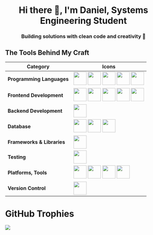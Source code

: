 <h1 align="center">Hi there 👋, I'm Daniel, Systems Engineering Student</h1>

<h3 align="center">Building solutions with clean code and creativity 🚀</h3>

## The Tools Behind My Craft

| **Category**               | **Icons**                                                                                                                                                                                                                                                                                                                                                                                               |
| -------------------------- | ------------------------------------------------------------------------------------------------------------------------------------------------------------------------------------------------------------------------------------------------------------------------------------------------------------------------------------------------------------------------------------------------------- |
| **Programming Languages**  | <img src="https://skillicons.dev/icons?i=py" width="42" height="42"/> <img src="https://skillicons.dev/icons?i=java" width="42" height="42"/> <img src="https://skillicons.dev/icons?i=c" width="42" height="42"/> <img src="https://skillicons.dev/icons?i=js" width="42" height="42"/> <img src="https://skillicons.dev/icons?i=ts" width="42" height="42"/>                                          |
| **Frontend Development**   | <img src="https://skillicons.dev/icons?i=html" width="42" height="42"/> <img src="https://skillicons.dev/icons?i=css" width="42" height="42"/> <img src="https://skillicons.dev/icons?i=react" width="42" height="42"/> <img src="https://skillicons.dev/icons?i=angular" width="42" height="42"/> <img src="https://logosandtypes.com/wp-content/uploads/2024/01/angular.svg" width="42" height="42"/> |
| **Backend Development**    | <img src="https://skillicons.dev/icons?i=nodejs" width="42" height="42"/>                                                                                                                                                                                                                                                                                                                               |
| **Database**               | <img src="https://skillicons.dev/icons?i=mongodb" width="42" height="42"/> <img src="https://skillicons.dev/icons?i=mysql" width="42" height="42"/> <img src="https://skillicons.dev/icons?i=postgres" width="42" height="42"/>                                                                                                                                                                         |
| **Frameworks & Libraries** | <img src="https://skillicons.dev/icons?i=flask" width="42" height="42"/>                                                                                                                                                                                                                                                                                                                                |
| **Testing**                | <img src="https://upload.wikimedia.org/wikipedia/commons/b/ba/Pytest_logo.svg" width="42" height="42"/>                                                                                                                                                                                                                                                                                                 |
| **Platforms, Tools**       | <img src="https://skillicons.dev/icons?i=figma" width="42" height="42"/> <img src="https://skillicons.dev/icons?i=pycharm" width="42" height="42"/> <img src="https://skillicons.dev/icons?i=vscode" width="42" height="42"/> <img src="https://skillicons.dev/icons?i=windows" width="42" height="42"/>                                                                                                |
| **Version Control**        | <img src="https://www.vectorlogo.zone/logos/git-scm/git-scm-icon.svg" width="42" height="42"/>                                                                                                                                                                                                                                                                                                          |

# GitHub Trophies

![](https://github-profile-trophy.vercel.app/?username=dygeraldino&theme=radical&no-frame=false&no-bg=false&margin-w=4)
